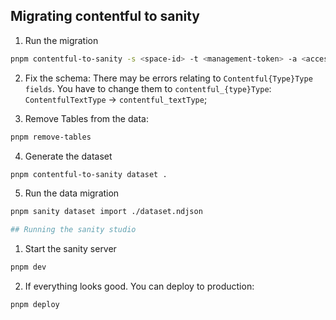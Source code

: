 ## Migrating contentful to sanity

1. Run the migration

```bash
pnpm contentful-to-sanity -s <space-id> -t <management-token> -a <access-token> .
```

2. Fix the schema: There may be errors relating to `Contentful{Type}Type fields`. You have to change them to `contentful_{type}Type`: `ContentfulTextType` -> `contentful_textType`;

3. Remove Tables from the data:

```bash
pnpm remove-tables
```

4. Generate the dataset

```bash
pnpm contentful-to-sanity dataset .
```

5. Run the data migration

```bash
pnpm sanity dataset import ./dataset.ndjson

## Running the sanity studio
```

1. Start the sanity server

```bash
pnpm dev
```

2. If everything looks good. You can deploy to production:

```bash
pnpm deploy
```
